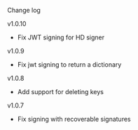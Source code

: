 Change log

v1.0.10
- Fix JWT signing for HD signer

v1.0.9
- Fix jwt signing to return a dictionary

v1.0.8
- Add support for deleting keys

v1.0.7
- Fix signing with recoverable signatures


